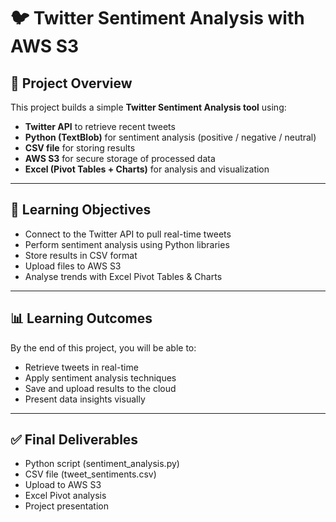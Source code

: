 # 🐦 Twitter Sentiment Analysis with AWS S3

## 📌 Project Overview
This project builds a simple **Twitter Sentiment Analysis tool** using:
- **Twitter API** to retrieve recent tweets
- **Python (TextBlob)** for sentiment analysis (positive / negative / neutral)
- **CSV file** for storing results
- **AWS S3** for secure storage of processed data
- **Excel (Pivot Tables + Charts)** for analysis and visualization

---

## 🎯 Learning Objectives
- Connect to the Twitter API to pull real-time tweets
- Perform sentiment analysis using Python libraries
- Store results in CSV format
- Upload files to AWS S3
- Analyse trends with Excel Pivot Tables & Charts

---

## 📊 Learning Outcomes
By the end of this project, you will be able to:
- Retrieve tweets in real-time
- Apply sentiment analysis techniques
- Save and upload results to the cloud
- Present data insights visually

---

## ✅ Final Deliverables

- Python script (sentiment_analysis.py)
- CSV file (tweet_sentiments.csv)
- Upload to AWS S3
- Excel Pivot analysis
- Project presentation




